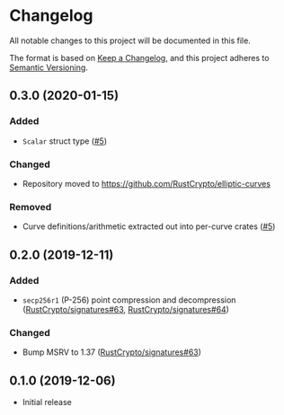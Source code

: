 # Changelog
All notable changes to this project will be documented in this file.

The format is based on [Keep a Changelog](https://keepachangelog.com/en/1.0.0/),
and this project adheres to [Semantic Versioning](https://semver.org/spec/v2.0.0.html).

## 0.3.0 (2020-01-15)
### Added
- `Scalar` struct type ([#5])

### Changed
- Repository moved to <https://github.com/RustCrypto/elliptic-curves>

### Removed
- Curve definitions/arithmetic extracted out into per-curve crates ([#5])

[#5]: https://github.com/RustCrypto/elliptic-curves/pull/5

## 0.2.0 (2019-12-11)
### Added
- `secp256r1` (P-256) point compression and decompression ([RustCrypto/signatures#63], [RustCrypto/signatures#64])

### Changed
- Bump MSRV to 1.37 ([RustCrypto/signatures#63])

[RustCrypto/signatures#63]: https://github.com/RustCrypto/signatures/pull/63
[RustCrypto/signatures#64]: https://github.com/RustCrypto/signatures/pull/64

## 0.1.0 (2019-12-06)
- Initial release
